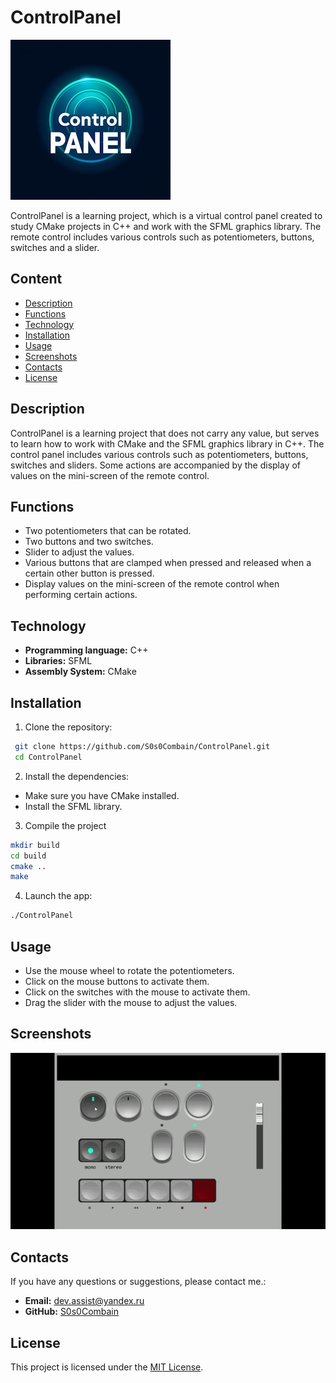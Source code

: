 # ControlPanel

![ControlPanel Logo](assets/logo.jpg)

ControlPanel is a learning project, which is a virtual control panel created to study CMake projects in C++ and work with the SFML graphics library. The remote control includes various controls such as potentiometers, buttons, switches and a slider.

## Content

- [Description](#description)
- [Functions](#functions)
- [Technology](#technology)
- [Installation](#installation)
- [Usage](#usage)
- [Screenshots](#screenshots)
- [Contacts](#contacts)
- [License](#license)

## Description

ControlPanel is a learning project that does not carry any value, but serves to learn how to work with CMake and the SFML graphics library in C++. The control panel includes various controls such as potentiometers, buttons, switches and sliders. Some actions are accompanied by the display of values on the mini-screen of the remote control.

## Functions

- Two potentiometers that can be rotated.
- Two buttons and two switches.
- Slider to adjust the values.
- Various buttons that are clamped when pressed and released when a certain other button is pressed.
- Display values on the mini-screen of the remote control when performing certain actions.

## Technology

- **Programming language:** C++
- **Libraries:** SFML
- **Assembly System:** CMake

## Installation

1. Clone the repository:
```sh
 git clone https://github.com/S0s0Combain/ControlPanel.git
 cd ControlPanel
```
2. Install the dependencies:
  - Make sure you have CMake installed.
  - Install the SFML library.
3. Compile the project
```sh
mkdir build
cd build
cmake ..
make
```
4. Launch the app:
```sh
./ControlPanel
```

## Usage
- Use the mouse wheel to rotate the potentiometers.
- Click on the mouse buttons to activate them.
- Click on the switches with the mouse to activate them.
- Drag the slider with the mouse to adjust the values.

## Screenshots
![Control Panel](assets/control_panel.gif)

## Contacts

If you have any questions or suggestions, please contact me.:

- **Email:** dev.assist@yandex.ru
- **GitHub:** [S0s0Combain](https://github.com/S0s0Combain)

## License

This project is licensed under the [MIT License](LICENSE).
